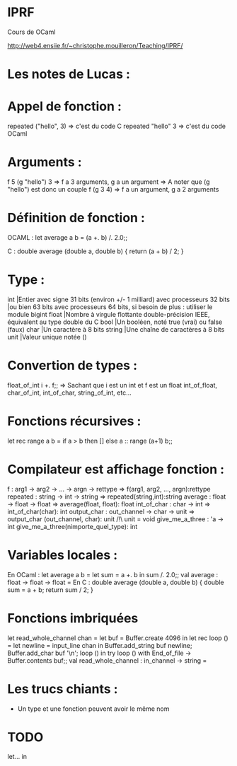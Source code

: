 # IPRF
Cours de OCaml

http://web4.ensiie.fr/~christophe.mouilleron/Teaching/IPRF/

# Les notes de Lucas :

# Appel de fonction :
repeated ("hello", 3) => c'est du code C
repeated "hello" 3 => c'est du code OCaml

# Arguments :
f 5 (g "hello") 3 => f a 3 arguments, g a un argument => A noter que (g "hello") est donc un couple
f (g 3 4)         => f a un argument, g a 2 arguments

# Définition de fonction :
OCAML :
let average a b =
  (a +. b) /. 2.0;;
 
C :
double average (double a, double b)
{
  return (a + b) / 2;
}

# Type :
int     |Entier avec signe 31 bits (environ +/- 1 milliard) avec processeurs 32 bits
        |ou bien 63 bits avec processeurs 64 bits, si besoin de plus : utiliser le module bigint
float   |Nombre à virgule flottante double-précision IEEE, équivalent au type double du C
bool    |Un booléen, noté true (vrai) ou false (faux)
char    |Un caractère à 8 bits
string  |Une chaîne de caractères à 8 bits
unit    |Valeur unique notée ()

# Convertion de types :
float_of_int i +. f;; => Sachant que i est un int et f est un float
int_of_float, char_of_int, int_of_char, string_of_int, etc...

# Fonctions récursives :
let rec range a b =
    if a > b then []
    else a :: range (a+1) b;;

# Compilateur est affichage fonction :
f : arg1 -> arg2 -> ... -> argn -> rettype
=> f(arg1, arg2, ..., argn):rettype
repeated : string -> int -> string
=> repeated(string,int):string
average : float -> float -> float
=> average(float, float): float
int_of_char : char -> int
=> int_of_char(char): int
output_char : out_channel -> char -> unit
=> output_char (out_channel, char): unit
/!\ unit = void
give_me_a_three : 'a -> int
give_me_a_three(nimporte_quel_type): int

# Variables locales :
En OCaml :
let average a b =
    let sum = a +. b in
    sum /. 2.0;;
val average : float -> float -> float = <fun>
En C :
double average (double a, double b) {
  double sum = a + b;
  return sum / 2;
}

# Fonctions imbriquées
let read_whole_channel chan =
    let buf = Buffer.create 4096 in
    let rec loop () =
      let newline = input_line chan in
      Buffer.add_string buf newline;
      Buffer.add_char buf '\n';
      loop ()
    in
    try
      loop ()
    with
      End_of_file -> Buffer.contents buf;;
val read_whole_channel : in_channel -> string = <fun>

# Les trucs chiants :
- Un type et une fonction peuvent avoir le même nom

# TODO
let... in

